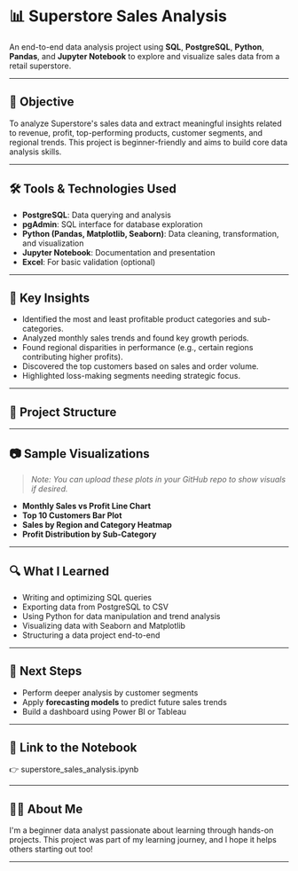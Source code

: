 # 📊 Superstore Sales Analysis

An end-to-end data analysis project using **SQL**, **PostgreSQL**, **Python**, **Pandas**, and **Jupyter Notebook** to explore and visualize sales data from a retail superstore.

---

## 🧠 Objective

To analyze Superstore's sales data and extract meaningful insights related to revenue, profit, top-performing products, customer segments, and regional trends. This project is beginner-friendly and aims to build core data analysis skills.

---

## 🛠️ Tools & Technologies Used

- **PostgreSQL**: Data querying and analysis
- **pgAdmin**: SQL interface for database exploration
- **Python (Pandas, Matplotlib, Seaborn)**: Data cleaning, transformation, and visualization
- **Jupyter Notebook**: Documentation and presentation
- **Excel**: For basic validation (optional)

---

## 📌 Key Insights

- Identified the most and least profitable product categories and sub-categories.
- Analyzed monthly sales trends and found key growth periods.
- Found regional disparities in performance (e.g., certain regions contributing higher profits).
- Discovered the top customers based on sales and order volume.
- Highlighted loss-making segments needing strategic focus.

---

## 📁 Project Structure


---

## 📷 Sample Visualizations

> _Note: You can upload these plots in your GitHub repo to show visuals if desired._

- **Monthly Sales vs Profit Line Chart**
- **Top 10 Customers Bar Plot**
- **Sales by Region and Category Heatmap**
- **Profit Distribution by Sub-Category**

---

## 🔍 What I Learned

- Writing and optimizing SQL queries
- Exporting data from PostgreSQL to CSV
- Using Python for data manipulation and trend analysis
- Visualizing data with Seaborn and Matplotlib
- Structuring a data project end-to-end

---

## 🚀 Next Steps

- Perform deeper analysis by customer segments
- Apply **forecasting models** to predict future sales trends
- Build a dashboard using Power BI or Tableau

---

## 📎 Link to the Notebook

👉 superstore_sales_analysis.ipynb

---

## 🙋‍♀️ About Me

I'm a beginner data analyst passionate about learning through hands-on projects. This project was part of my learning journey, and I hope it helps others starting out too!

---
